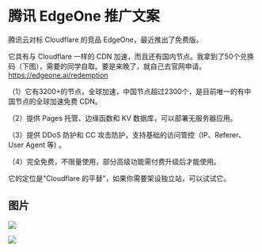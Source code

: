 # 腾讯 EdgeOne 推广文案

腾讯云对标 Cloudflare 的竞品 EdgeOne，最近推出了免费版。

它具有与 Cloudflare 一样的 CDN 加速，而且还有国内节点。我拿到了50个兑换码（下图），需要的同学自取。要是来晚了，就自己去官网申请。 https://edgeone.ai/redemption

（1）它有3200+的节点，全球加速，中国节点超过2300个，是目前唯一的有中国节点的全球加速免费 CDN。

（2）提供 Pages 托管、边缘函数和 KV 数据库，可以部署无服务器应用。

（3）提供 DDoS 防护和 CC 攻击防护，支持基础的访问管控（IP、Referer、User Agent 等) 。

（4）完全免费，不限量使用，部分高级功能需付费升级后才能使用。

它的定位是“Cloudflare 的平替”，如果你需要架设独立站，可以试试它。

## 图片

![](https://cdn.beekka.com/blogimg/asset/202506/bg2025061605.webp)

![](https://cdn.beekka.com/blogimg/asset/202506/bg2025061904.webp)